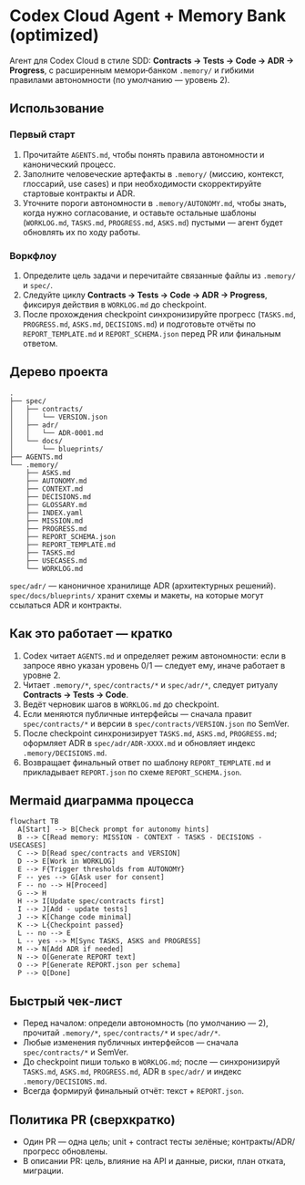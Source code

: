 # Codex Cloud Agent + Memory Bank (optimized)

Агент для Codex Cloud в стиле SDD: **Contracts → Tests → Code → ADR → Progress**, с расширенным мемори‑банком `.memory/` и гибкими правилами автономности (по умолчанию — уровень 2).

## Использование

### Первый старт

1. Прочитайте `AGENTS.md`, чтобы понять правила автономности и канонический процесс.
2. Заполните человеческие артефакты в `.memory/` (миссию, контекст, глоссарий, use cases) и при необходимости скорректируйте стартовые контракты и ADR.
3. Уточните пороги автономности в `.memory/AUTONOMY.md`, чтобы знать, когда нужно согласование, и оставьте остальные шаблоны (`WORKLOG.md`, `TASKS.md`, `PROGRESS.md`, `ASKS.md`) пустыми — агент будет обновлять их по ходу работы.

### Воркфлоу

1. Определите цель задачи и перечитайте связанные файлы из `.memory/` и `spec/`.
2. Следуйте циклу **Contracts → Tests → Code → ADR → Progress**, фиксируя действия в `WORKLOG.md` до checkpoint.
3. После прохождения checkpoint синхронизируйте прогресс (`TASKS.md`, `PROGRESS.md`, `ASKS.md`, `DECISIONS.md`) и подготовьте отчёты по `REPORT_TEMPLATE.md` и `REPORT_SCHEMA.json` перед PR или финальным ответом.


## Дерево проекта

```text
.
├── spec/
│   ├── contracts/
│   │   └── VERSION.json
│   ├── adr/
│   │   └── ADR-0001.md
│   └── docs/
│       └── blueprints/
├── AGENTS.md
└── .memory/
    ├── ASKS.md
    ├── AUTONOMY.md
    ├── CONTEXT.md
    ├── DECISIONS.md
    ├── GLOSSARY.md
    ├── INDEX.yaml
    ├── MISSION.md
    ├── PROGRESS.md
    ├── REPORT_SCHEMA.json
    ├── REPORT_TEMPLATE.md
    ├── TASKS.md
    ├── USECASES.md
    └── WORKLOG.md
```

`spec/adr/` — каноничное хранилище ADR (архитектурных решений). `spec/docs/blueprints/` хранит схемы и макеты, на которые могут ссылаться ADR и контракты.

## Как это работает — кратко

1. Codex читает `AGENTS.md` и определяет режим автономности: если в запросе явно указан уровень 0/1 — следует ему, иначе работает в уровне 2.
2. Читает `.memory/*`, `spec/contracts/*` и `spec/adr/*`, следует ритуалу **Contracts → Tests → Code**.
3. Ведёт черновик шагов в `WORKLOG.md` до checkpoint.
4. Если меняются публичные интерфейсы — сначала правит `spec/contracts/*` и версии в `spec/contracts/VERSION.json` по SemVer.
5. После checkpoint синхронизирует `TASKS.md`, `ASKS.md`, `PROGRESS.md`; оформляет ADR в `spec/adr/ADR-XXXX.md` и обновляет индекс `.memory/DECISIONS.md`.
6. Возвращает финальный ответ по шаблону `REPORT_TEMPLATE.md` и прикладывает `REPORT.json` по схеме `REPORT_SCHEMA.json`.


## Mermaid диаграмма процесса

```mermaid
flowchart TB
  A[Start] --> B[Check prompt for autonomy hints]
  B --> C[Read memory: MISSION - CONTEXT - TASKS - DECISIONS - USECASES]
  C --> D[Read spec/contracts and VERSION]
  D --> E[Work in WORKLOG]
  E --> F{Trigger thresholds from AUTONOMY}
  F -- yes --> G[Ask user for consent]
  F -- no --> H[Proceed]
  G --> H
  H --> I[Update spec/contracts first]
  I --> J[Add - update tests]
  J --> K[Change code minimal]
  K --> L{Checkpoint passed}
  L -- no --> E
  L -- yes --> M[Sync TASKS, ASKS and PROGRESS]
  M --> N[Add ADR if needed]
  N --> O[Generate REPORT text]
  O --> P[Generate REPORT.json per schema]
  P --> Q[Done]
```

## Быстрый чек‑лист

* Перед началом: определи автономность (по умолчанию — 2), прочитай `.memory/*`, `spec/contracts/*` и `spec/adr/*`.
* Любые изменения публичных интерфейсов — сначала `spec/contracts/*` и SemVer.
* До checkpoint пиши только в `WORKLOG.md`; после — синхронизируй `TASKS.md`, `ASKS.md`, `PROGRESS.md`, ADR в `spec/adr/` и индекс `.memory/DECISIONS.md`.
* Всегда формируй финальный отчёт: текст + `REPORT.json`.

## Политика PR (сверхкратко)

* Один PR — одна цель; unit + contract тесты зелёные; контракты/ADR/прогресс обновлены.
* В описании PR: цель, влияние на API и данные, риски, план отката, миграции.

